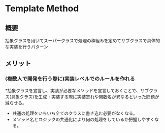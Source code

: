 # Template Method

## 概要
抽象クラスを用いてスーパークラスで処理の枠組みを定めてサブクラスで具体的な実装を行うパターン

## メリット

### (複数人で開発を行う際に)実装レベルでのルールを作れる
*抽象クラスを宣言し、実装が必要なメソッドを宣言しておくことで、サブクラス(具象クラス)を生成・実装する際に実装忘れや関数名が異なるといった問題が減らせる。
* 共通の処理をいちいち全てのクラスに書き込む必要がなくなる。
* メソッド名とロジックの共通化により何の処理をしているか把握しやすくなる。